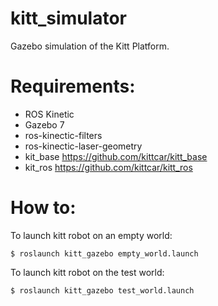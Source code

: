 # kitt_simulator
Gazebo simulation of the Kitt Platform.

# Requirements:

- ROS Kinetic
- Gazebo 7
- ros-kinectic-filters
- ros-kinectic-laser-geometry
- kit_base https://github.com/kittcar/kitt_base
- kit_ros https://github.com/kittcar/kitt_ros

# How to:

To launch kitt robot on an empty world:
```
$ roslaunch kitt_gazebo empty_world.launch 
```
To launch kitt robot on the test world:
```
$ roslaunch kitt_gazebo test_world.launch 
```
